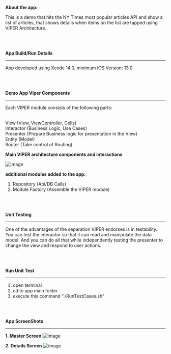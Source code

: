 
**About the app:**

This is a demo that hits the NY Times most popular articles API and show a list of articles, that shows details when items on the list are tapped using VIPER Architecture.

<br/><br/>

**App Build/Run Details** 

-----------------------------------------

App developed using Xcode 14.0, minimum iOS Version: 13.0

<br/><br/>

**Demo App Viper Components**

-----------------------------------------
Each VIPER module consists of the following parts: <br/><br/>

View (View, ViewController, Cells) <br/>
Interactor (Business Logic, Use Cases) <br/>
Presenter (Prepare Business logic for presentation in the View) <br/>
Entity (Model) <br/>
Router (Take control of Routing) <br/>

**Main VIPER architecture components and interactions**

![image](https://user-images.githubusercontent.com/8080426/200169881-21840360-53f2-462d-8294-03dd08cf66f7.png)


**additional modules added to the app:** <br/>
1. Repository (Api/DB Calls) <br/>
2. Module Factory (Assemble the VIPER module) <br/>

<br/><br/>

**Unit Testing**

-----------------------------------------

One of the advantages of the separation VIPER endorses is in testability. You can test the interactor so that it can read and manipulate the data model. And you can do all that while independently testing the presenter to change the view and respond to user actions.

<br/><br/>

**Run Unit Test**

-----------------------------------------

1. open terminal <br/>
2. cd to app main folder <br/>
3. execute this command "./RunTestCases.sh"

<br/><br/>

**App ScreenShots**

-----------------------------------------

**1. Master Screen**
![image](https://user-images.githubusercontent.com/8080426/200169271-02345b2d-a71e-4c3c-8019-0294029634ce.png)

**2. Details Screen**
![image](https://user-images.githubusercontent.com/8080426/200169295-8f015206-b213-4c0d-9ae4-330dad8e7ccf.png)
